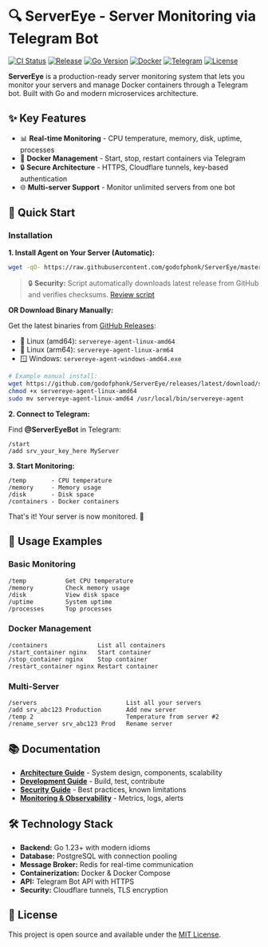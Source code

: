 # 🔍 ServerEye - Server Monitoring via Telegram Bot

[![CI Status](https://github.com/godofphonk/ServerEye/workflows/CI/badge.svg)](https://github.com/godofphonk/ServerEye/actions)
[![Release](https://img.shields.io/github/v/release/godofphonk/ServerEye?style=flat-square)](https://github.com/godofphonk/ServerEye/releases/latest)
[![Go Version](https://img.shields.io/badge/Go-1.23+-00ADD8?style=flat-square&logo=go)](https://golang.org/)
[![Docker](https://img.shields.io/badge/Docker-Ready-2496ED?style=flat-square&logo=docker)](https://www.docker.com/)
[![Telegram](https://img.shields.io/badge/Telegram-Bot-26A5E4?style=flat-square&logo=telegram)](https://telegram.org/)
[![License](https://img.shields.io/badge/License-MIT-green?style=flat-square)](LICENSE)

**ServerEye** is a production-ready server monitoring system that lets you monitor your servers and manage Docker containers through a Telegram bot. Built with Go and modern microservices architecture.

## ✨ Key Features

- 📊 **Real-time Monitoring** - CPU temperature, memory, disk, uptime, processes
- 🐳 **Docker Management** - Start, stop, restart containers via Telegram
- 🔒 **Secure Architecture** - HTTPS, Cloudflare tunnels, key-based authentication
- 🌐 **Multi-server Support** - Monitor unlimited servers from one bot

## 🚀 Quick Start

### Installation 

**1. Install Agent on Your Server (Automatic):**
```bash
wget -qO- https://raw.githubusercontent.com/godofphonk/ServerEye/master/scripts/install-agent.sh | sudo bash
```

> 🔒 **Security:** Script automatically downloads latest release from GitHub and verifies checksums. [Review script](scripts/install-agent.sh)

**OR Download Binary Manually:**

Get the latest binaries from [GitHub Releases](https://github.com/godofphonk/ServerEye/releases/latest):
- 🐧 Linux (amd64): `servereye-agent-linux-amd64`
- 🐧 Linux (arm64): `servereye-agent-linux-arm64` 
- 🪟 Windows: `servereye-agent-windows-amd64.exe`

```bash
# Example manual install:
wget https://github.com/godofphonk/ServerEye/releases/latest/download/servereye-agent-linux-amd64
chmod +x servereye-agent-linux-amd64
sudo mv servereye-agent-linux-amd64 /usr/local/bin/servereye-agent
```

**2. Connect to Telegram:**

Find **@ServerEyeBot** in Telegram:
```
/start
/add srv_your_key_here MyServer
```

**3. Start Monitoring:**
```
/temp       - CPU temperature  
/memory     - Memory usage
/disk       - Disk space
/containers - Docker containers
```

That's it! Your server is now monitored. 🎉

## 📱 Usage Examples

### Basic Monitoring
```
/temp           Get CPU temperature
/memory         Check memory usage  
/disk           View disk space
/uptime         System uptime
/processes      Top processes
```

### Docker Management
```
/containers              List all containers
/start_container nginx   Start container
/stop_container nginx    Stop container  
/restart_container nginx Restart container
```

### Multi-Server
```
/servers                         List all your servers
/add srv_abc123 Production       Add new server
/temp 2                          Temperature from server #2
/rename_server srv_abc123 Prod   Rename server
```

## 📚 Documentation

- **[Architecture Guide](docs/ARCHITECTURE.md)** - System design, components, scalability
- **[Development Guide](docs/DEVELOPMENT.md)** - Build, test, contribute
- **[Security Guide](docs/SECURITY.md)** - Best practices, known limitations
- **[Monitoring & Observability](docs/MONITORING.md)** - Metrics, logs, alerts

## 🛠️ Technology Stack

- **Backend:** Go 1.23+ with modern idioms
- **Database:** PostgreSQL with connection pooling
- **Message Broker:** Redis for real-time communication
- **Containerization:** Docker & Docker Compose
- **API:** Telegram Bot API with HTTPS
- **Security:** Cloudflare tunnels, TLS encryption

## 📄 License

This project is open source and available under the [MIT License](LICENSE).

